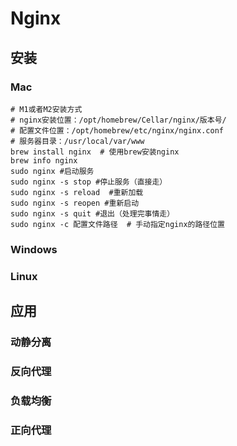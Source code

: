 # Nginx

## 安装

### Mac

```shell
# M1或者M2安装方式
# nginx安装位置：/opt/homebrew/Cellar/nginx/版本号/
# 配置文件位置：/opt/homebrew/etc/nginx/nginx.conf
# 服务器目录：/usr/local/var/www 
brew install nginx  # 使用brew安装nginx
brew info nginx
sudo nginx #启动服务
sudo nginx -s stop #停止服务（直接走）
sudo nginx -s reload  #重新加载
sudo nginx -s reopen #重新启动
sudo nginx -s quit #退出（处理完事情走）
sudo nginx -c 配置文件路径  # 手动指定nginx的路径位置
```

### Windows

### Linux

## 应用

### 动静分离

### 反向代理

### 负载均衡

### 正向代理